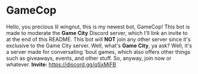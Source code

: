 # GameCop
Hello, you precious lil wingnut, this is my newest bot, GameCop! This bot is made to moderate the **Game City** Discord server, which I'll link an invite to at the end of this README. This bot will **NOT** join any other server since it's exclusive to the Game City server. Well, what's **Game City**, ya ask? Well, it's a server made for conversating 'bout games, which also offers other things such as giveaways, events, and other stuff. So, anyway, join now or whatever.
**Invite:**
https://discord.gg/qSxMjFB 
